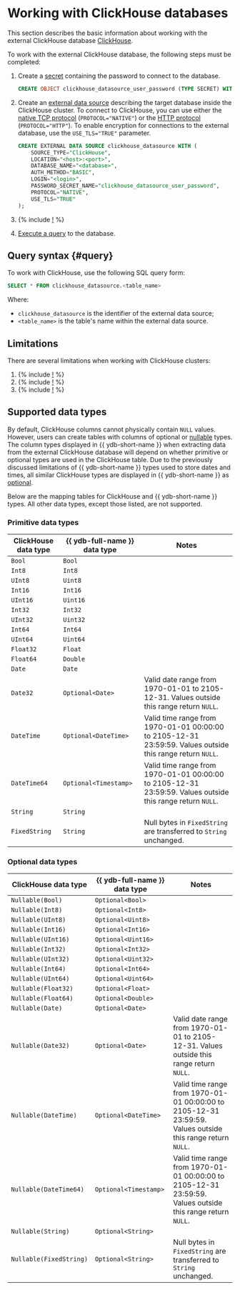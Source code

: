 # Working with ClickHouse databases

This section describes the basic information about working with the external ClickHouse database [ClickHouse](https://clickhouse.com).

To work with the external ClickHouse database, the following steps must be completed:
1. Create a [secret](../datamodel/secrets.md) containing the password to connect to the database.
    ```sql
    CREATE OBJECT clickhouse_datasource_user_password (TYPE SECRET) WITH (value = "<password>");
    ```
1. Create an [external data source](../datamodel/external_data_source.md) describing the target database inside the ClickHouse cluster. To connect to ClickHouse, you can use either the [native TCP protocol](https://clickhouse.com/docs/en/interfaces/tcp) (`PROTOCOL="NATIVE"`) or the [HTTP protocol](https://clickhouse.com/docs/en/interfaces/http) (`PROTOCOL="HTTP"`). To enable encryption for connections to the external database, use the `USE_TLS="TRUE"` parameter.
    ```sql
    CREATE EXTERNAL DATA SOURCE clickhouse_datasource WITH (
        SOURCE_TYPE="ClickHouse", 
        LOCATION="<host>:<port>", 
        DATABASE_NAME="<database>",
        AUTH_METHOD="BASIC",
        LOGIN="<login>",
        PASSWORD_SECRET_NAME="clickhouse_datasource_user_password",
        PROTOCOL="NATIVE",
        USE_TLS="TRUE"
    );
    ```

1. {% include [!](_includes/connector_deployment.md) %}
1. [Execute a query](#query) to the database.


## Query syntax {#query}
To work with ClickHouse, use the following SQL query form:

```sql
SELECT * FROM clickhouse_datasource.<table_name>
```

Where:
- `clickhouse_datasource` is the identifier of the external data source;
- `<table_name>` is the table's name within the external data source.

## Limitations

There are several limitations when working with ClickHouse clusters:

1. {% include [!](_includes/supported_requests.md) %}
1. {% include [!](_includes/datetime_limits.md) %}
1. {% include [!](_includes/predicate_pushdown.md) %}

## Supported data types

By default, ClickHouse columns cannot physically contain `NULL` values. However, users can create tables with columns of optional or [nullable](https://clickhouse.com/docs/en/sql-reference/data-types/nullable) types. The column types displayed in {{ ydb-short-name }} when extracting data from the external ClickHouse database will depend on whether primitive or optional types are used in the ClickHouse table. Due to the previously discussed limitations of {{ ydb-short-name }} types used to store dates and times, all similar ClickHouse types are displayed in {{ ydb-short-name }} as [optional](../../yql/reference/types/optional.md).

Below are the mapping tables for ClickHouse and {{ ydb-short-name }} types. All other data types, except those listed, are not supported.

### Primitive data types

|ClickHouse data type|{{ ydb-full-name }} data type|Notes|
|---|----|------|
|`Bool`|`Bool`||
|`Int8`|`Int8`||
|`UInt8`|`Uint8`||
|`Int16`|`Int16`||
|`UInt16`|`Uint16`||
|`Int32`|`Int32`||
|`UInt32`|`Uint32`||
|`Int64`|`Int64`||
|`UInt64`|`Uint64`||
|`Float32`|`Float`||
|`Float64`|`Double`||
|`Date`|`Date`||
|`Date32`|`Optional<Date>`|Valid date range from 1970-01-01 to 2105-12-31. Values outside this range return `NULL`.|
|`DateTime`|`Optional<DateTime>`|Valid time range from 1970-01-01 00:00:00 to 2105-12-31 23:59:59. Values outside this range return `NULL`.|
|`DateTime64`|`Optional<Timestamp>`|Valid time range from 1970-01-01 00:00:00 to 2105-12-31 23:59:59. Values outside this range return `NULL`.|
|`String`|`String`||
|`FixedString`|`String`|Null bytes in `FixedString` are transferred to `String` unchanged.|

### Optional data types

|ClickHouse data type|{{ ydb-full-name }} data type|Notes|
|---|----|------|
|`Nullable(Bool)`|`Optional<Bool>`||
|`Nullable(Int8)`|`Optional<Int8>`||
|`Nullable(UInt8)`|`Optional<Uint8>`||
|`Nullable(Int16)`|`Optional<Int16>`||
|`Nullable(UInt16)`|`Optional<Uint16>`||
|`Nullable(Int32)`|`Optional<Int32>`||
|`Nullable(UInt32)`|`Optional<Uint32>`||
|`Nullable(Int64)`|`Optional<Int64>`||
|`Nullable(UInt64)`|`Optional<Uint64>`||
|`Nullable(Float32)`|`Optional<Float>`||
|`Nullable(Float64)`|`Optional<Double>`||
|`Nullable(Date)`|`Optional<Date>`||
|`Nullable(Date32)`|`Optional<Date>`|Valid date range from 1970-01-01 to 2105-12-31. Values outside this range return `NULL`.|
|`Nullable(DateTime)`|`Optional<DateTime>`|Valid time range from 1970-01-01 00:00:00 to 2105-12-31 23:59:59. Values outside this range return `NULL`.|
|`Nullable(DateTime64)`|`Optional<Timestamp>`|Valid time range from 1970-01-01 00:00:00 to 2105-12-31 23:59:59. Values outside this range return `NULL`.|
|`Nullable(String)`|`Optional<String>`||
|`Nullable(FixedString)`|`Optional<String>`|Null bytes in `FixedString` are transferred to `String` unchanged.|